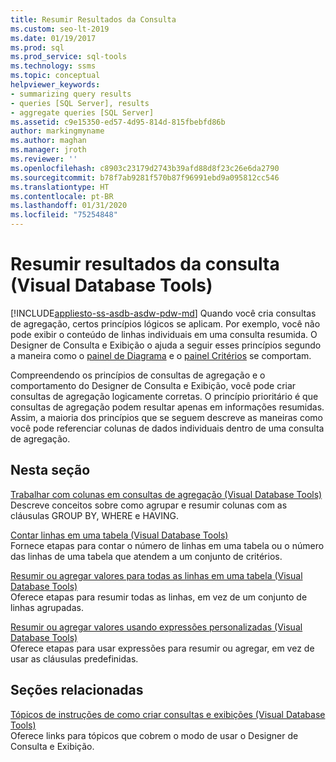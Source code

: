 ```yaml
---
title: Resumir Resultados da Consulta
ms.custom: seo-lt-2019
ms.date: 01/19/2017
ms.prod: sql
ms.prod_service: sql-tools
ms.technology: ssms
ms.topic: conceptual
helpviewer_keywords:
- summarizing query results
- queries [SQL Server], results
- aggregate queries [SQL Server]
ms.assetid: c9e15350-ed57-4d95-814d-815fbebfd86b
author: markingmyname
ms.author: maghan
ms.manager: jroth
ms.reviewer: ''
ms.openlocfilehash: c8903c23179d2743b39afd88d8f23c26e6da2790
ms.sourcegitcommit: b78f7ab9281f570b87f96991ebd9a095812cc546
ms.translationtype: HT
ms.contentlocale: pt-BR
ms.lasthandoff: 01/31/2020
ms.locfileid: "75254848"
---
```

# <a name="summarize-query-results-visual-database-tools"></a>Resumir resultados da consulta (Visual Database Tools)
[!INCLUDE[appliesto-ss-asdb-asdw-pdw-md](../../includes/appliesto-ss-asdb-asdw-pdw-md.md)]
Quando você cria consultas de agregação, certos princípios lógicos se aplicam. Por exemplo, você não pode exibir o conteúdo de linhas individuais em uma consulta resumida. O Designer de Consulta e Exibição o ajuda a seguir esses princípios segundo a maneira como o [painel de Diagrama](../../ssms/visual-db-tools/diagram-pane-visual-database-tools.md) e o [painel Critérios](../../ssms/visual-db-tools/criteria-pane-visual-database-tools.md) se comportam.  
  
Compreendendo os princípios de consultas de agregação e o comportamento do Designer de Consulta e Exibição, você pode criar consultas de agregação logicamente corretas. O princípio prioritário é que consultas de agregação podem resultar apenas em informações resumidas. Assim, a maioria dos princípios que se seguem descreve as maneiras como você pode referenciar colunas de dados individuais dentro de uma consulta de agregação.  
  
## <a name="in-this-section"></a>Nesta seção  
[Trabalhar com colunas em consultas de agregação &#40;Visual Database Tools&#41;](../../ssms/visual-db-tools/work-with-columns-in-aggregate-queries-visual-database-tools.md)  
Descreve conceitos sobre como agrupar e resumir colunas com as cláusulas GROUP BY, WHERE e HAVING.  
  
[Contar linhas em uma tabela &#40;Visual Database Tools&#41;](../../ssms/visual-db-tools/count-rows-in-a-table-visual-database-tools.md)  
Fornece etapas para contar o número de linhas em uma tabela ou o número das linhas de uma tabela que atendem a um conjunto de critérios.  
  
[Resumir ou agregar valores para todas as linhas em uma tabela &#40;Visual Database Tools&#41;](../../ssms/visual-db-tools/summarize-or-aggregate-values-for-all-rows-in-a-table-visual-database-tools.md)  
Oferece etapas para resumir todas as linhas, em vez de um conjunto de linhas agrupadas.  
  
[Resumir ou agregar valores usando expressões personalizadas &#40;Visual Database Tools&#41;](../../ssms/visual-db-tools/summarize-or-aggregate-values-using-custom-expressions-visual-database-tools.md)  
Oferece etapas para usar expressões para resumir ou agregar, em vez de usar as cláusulas predefinidas.  
  
## <a name="related-sections"></a>Seções relacionadas  
[Tópicos de instruções de como criar consultas e exibições &#40;Visual Database Tools&#41;](../../ssms/visual-db-tools/design-queries-and-views-how-to-topics-visual-database-tools.md)  
Oferece links para tópicos que cobrem o modo de usar o Designer de Consulta e Exibição.  
  
